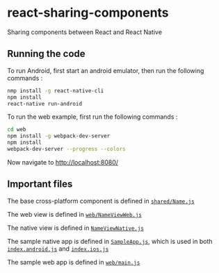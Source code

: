 # react-sharing-components
Sharing components between React and React Native


Running the code
----------------

To run Android, first start an android emulator, then run the following commands :
```bash
nmp install -g react-native-cli
npm install
react-native run-android
```

To run the web example, first run the following commands :
```bash
cd web
npm install -g webpack-dev-server
npm install
webpack-dev-server --progress --colors
```

Now navigate to [http://localhost:8080/](http://localhost:8080/)


Important files
---------------

The base cross-platform component is defined in [`shared/Name.js`](shared/Name.js)

The web view is defined in [`web/NameViewWeb.js`](web/NameViewWeb.js)

The native view is defined in [`NameViewNative.js`](NameViewNative.js)

The sample native app is defined in [`SampleApp.js`](SampleApp.js), which is used in both [`index.android.js`](index.android.js) and [`index.ios.js`](index.ios.js)

The sample web app is defined in [`web/main.js`](web/main.js)
